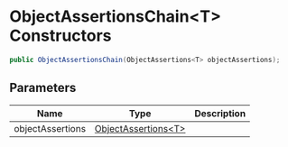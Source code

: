 # ObjectAssertionsChain&lt;T&gt; Constructors

```c#
public ObjectAssertionsChain(ObjectAssertions<T> objectAssertions);
```

## Parameters

| Name | Type | Description |
| ---- | ---- | ----------- |
| objectAssertions | [ObjectAssertions&lt;T&gt;](MrKWatkins.Assertions.ObjectAssertions-1.md) |  |

